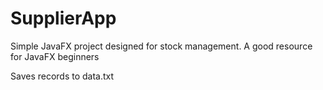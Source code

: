 # SupplierApp
Simple JavaFX project designed for stock management. A good resource for JavaFX beginners

Saves records to data.txt

